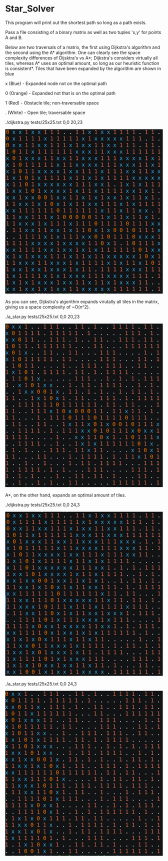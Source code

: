 # Star_Solver

This program will print out the shortest path so long as a path exists.

Pass a file consisting of a binary matrix as well as two tuples 'x,y' for points A and B.

Below are two traversals of a matrix, the first using Dijkstra's algorithm and the second using the A\* algorithm. One can clearly see the space complexity differences of Dijsktra's vs A\*; Dijkstra's considers virtually all tiles, whereas A\* uses an optimal amount, so long as our heuristic function is consistent\*. Tiles that have been expanded by the algorithm are shown in blue

x (Blue) - Expanded node not on the optimal path

0 (Orange) - Expanded not that is on the optimal path

1 (Red) - Obstacle tile; non-traversable space

. (White) - Open tile; traversable space

./dijkstra.py tests/25x25.txt 0,0 20,23

<img src="./Dijkstra_1.png" alt="Dijkstra1"/>

As you can see, Dijkstra's algorithm expands virutally all tiles in the matrix, giving us a space complexity of ~O(n^2).

./a\_star.py tests/25x25.txt 0,0 20,23

<img src="./A_star1.png" alt="A*1"/>

A\*, on the other hand, expands an optimal amount of tiles.


./dijkstra.py tests/25x25.txt 0,0 24,3

<img src="./Dijkstra_2.png" alt="Dijkstra2"/>

./a\_star.py tests/25x25.txt 0,0 24,3

<img src="./A_star2.png" alt="A*2"/>

